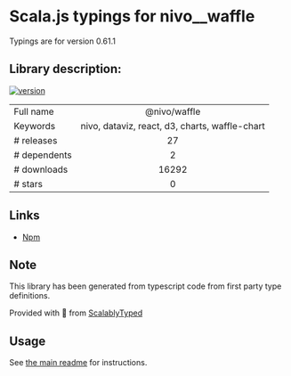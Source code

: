 
# Scala.js typings for nivo__waffle

Typings are for version 0.61.1

## Library description:
[![version](https://img.shields.io/npm/v/@nivo/waffle.svg?style=flat-square)](https://www.npmjs.com/package/@nivo/waffle)

|                    |                 |
| ------------------ | :-------------: |
| Full name          | @nivo/waffle |
| Keywords           | nivo, dataviz, react, d3, charts, waffle-chart |
| # releases         | 27 |
| # dependents       | 2 |
| # downloads        | 16292 |
| # stars            | 0 |

## Links
- [Npm](https://www.npmjs.com/package/%40nivo%2Fwaffle)
    


## Note
This library has been generated from typescript code from first party type definitions.

Provided with :purple_heart: from [ScalablyTyped](https://github.com/oyvindberg/ScalablyTyped)

## Usage
See [the main readme](../../readme.md) for instructions.


